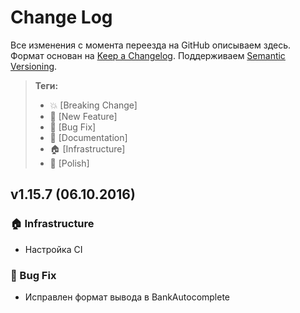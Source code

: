 # Change Log

Все изменения с момента переезда на GitHub описываем здесь.
Формат основан на [Keep a Changelog](http://keepachangelog.com/ru/0.3.0/).
Поддерживаем [Semantic Versioning](http://semver.org/).

> **Теги:**
> - :boom:      [Breaking Change]
> - :rocket:    [New Feature]
> - :bug:       [Bug Fix]
> - :memo:      [Documentation]
> - :house:     [Infrastructure]
> - :nail_care: [Polish]

## v1.15.7 (06.10.2016)
### :house: Infrastructure
- Настройка CI

### :bug: Bug Fix
- Исправлен формат вывода в BankAutocomplete
